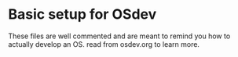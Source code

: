 # Basic setup for OSdev

These files are well commented and are meant to remind you how to actually develop an OS. read from osdev.org to learn more.
